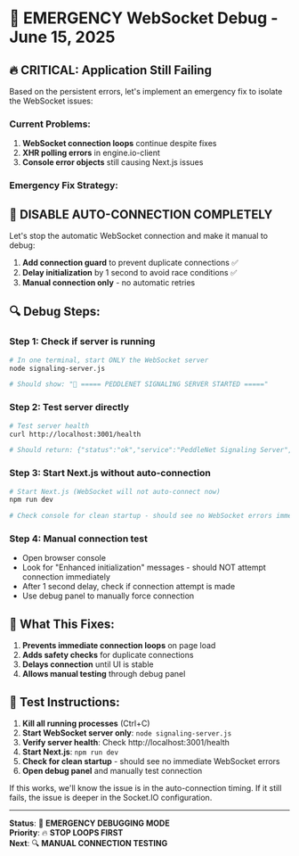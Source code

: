 # 🚨 EMERGENCY WebSocket Debug - June 15, 2025

## 🔥 **CRITICAL: Application Still Failing**

Based on the persistent errors, let's implement an emergency fix to isolate the WebSocket issues:

### **Current Problems:**
1. **WebSocket connection loops** continue despite fixes
2. **XHR polling errors** in engine.io-client
3. **Console error objects** still causing Next.js issues

### **Emergency Fix Strategy:**

## 🛑 **DISABLE AUTO-CONNECTION COMPLETELY**

Let's stop the automatic WebSocket connection and make it manual to debug:

1. **Add connection guard** to prevent duplicate connections ✅
2. **Delay initialization** by 1 second to avoid race conditions ✅  
3. **Manual connection only** - no automatic retries

## 🔍 **Debug Steps:**

### **Step 1: Check if server is running**
```bash
# In one terminal, start ONLY the WebSocket server
node signaling-server.js

# Should show: "🎪 ===== PEDDLENET SIGNALING SERVER STARTED ====="
```

### **Step 2: Test server directly**
```bash
# Test server health
curl http://localhost:3001/health

# Should return: {"status":"ok","service":"PeddleNet Signaling Server",...}
```

### **Step 3: Start Next.js without auto-connection**
```bash
# Start Next.js (WebSocket will not auto-connect now)
npm run dev

# Check console for clean startup - should see no WebSocket errors immediately
```

### **Step 4: Manual connection test**
- Open browser console
- Look for "Enhanced initialization" messages - should NOT attempt connection immediately
- After 1 second delay, check if connection attempt is made
- Use debug panel to manually force connection

## 🎯 **What This Fixes:**

1. **Prevents immediate connection loops** on page load
2. **Adds safety checks** for duplicate connections
3. **Delays connection** until UI is stable
4. **Allows manual testing** through debug panel

## 🚀 **Test Instructions:**

1. **Kill all running processes** (Ctrl+C)
2. **Start WebSocket server only**: `node signaling-server.js`
3. **Verify server health**: Check http://localhost:3001/health
4. **Start Next.js**: `npm run dev` 
5. **Check for clean startup** - should see no immediate WebSocket errors
6. **Open debug panel** and manually test connection

If this works, we'll know the issue is in the auto-connection timing. If it still fails, the issue is deeper in the Socket.IO configuration.

---

**Status**: 🚨 **EMERGENCY DEBUGGING MODE**  
**Priority**: 🔥 **STOP LOOPS FIRST**  
**Next**: 🔍 **MANUAL CONNECTION TESTING**